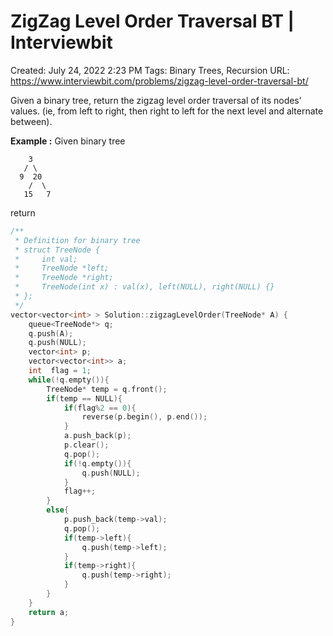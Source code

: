 # ZigZag Level Order Traversal BT | Interviewbit

Created: July 24, 2022 2:23 PM
Tags: Binary Trees, Recursion
URL: https://www.interviewbit.com/problems/zigzag-level-order-traversal-bt/

Given a binary tree, return the zigzag level order traversal of its nodes’ values. (ie, from left to right, then right to left for the next level and alternate between).

**Example :** 
 Given binary tree

```
    3
   / \
  9  20
    /  \
   15   7

```

return

```cpp
/**
 * Definition for binary tree
 * struct TreeNode {
 *     int val;
 *     TreeNode *left;
 *     TreeNode *right;
 *     TreeNode(int x) : val(x), left(NULL), right(NULL) {}
 * };
 */
vector<vector<int> > Solution::zigzagLevelOrder(TreeNode* A) {
    queue<TreeNode*> q;
    q.push(A);
    q.push(NULL);
    vector<int> p;
    vector<vector<int>> a;
    int  flag = 1;
    while(!q.empty()){
        TreeNode* temp = q.front();
        if(temp == NULL){
            if(flag%2 == 0){
                reverse(p.begin(), p.end());
            }
            a.push_back(p);
            p.clear();
            q.pop();
            if(!q.empty()){
                q.push(NULL);
            }
            flag++;    
        }
        else{
            p.push_back(temp->val);
            q.pop();
            if(temp->left){
                q.push(temp->left);
            }
            if(temp->right){
                q.push(temp->right);
            }
        }
    }
    return a;
}
```